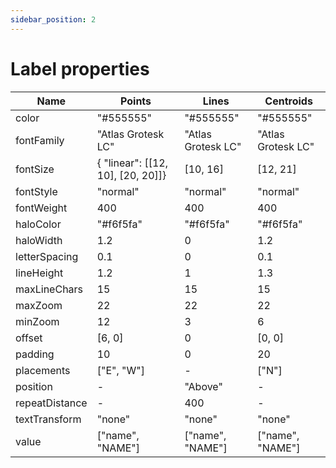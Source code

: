 ```yaml
---
sidebar_position: 2
---
```


# Label properties

| Name | Points | Lines | Centroids |
| --- | --- | --- | --- |
| color | "#555555" | "#555555" | "#555555" |
| fontFamily | "Atlas Grotesk LC" | "Atlas Grotesk LC" | "Atlas Grotesk LC" |
| fontSize | { "linear": [[12, 10], [20, 20]]} | [10, 16] | [12, 21] |
| fontStyle | "normal" | "normal" | "normal" |
| fontWeight | 400 | 400 | 400 |
| haloColor | "#f6f5fa" | "#f6f5fa" | "#f6f5fa" |
| haloWidth | 1.2 | 0 | 1.2 |
| letterSpacing | 0.1 | 0 | 0.1 |
| lineHeight | 1.2 | 1 | 1.3 |
| maxLineChars | 15 | 15 | 15 |
| maxZoom | 22 | 22 | 22 |
| minZoom | 12 | 3 | 6 |
| offset | [6, 0] | 0 | [0, 0] |
| padding | 10 | 0 | 20 |
| placements | ["E", "W"] | - | ["N"] |
| position | - | "Above" | - |
| repeatDistance | - | 400 | - |
| textTransform | "none" | "none" | "none" |
| value | ["name", "NAME"] | ["name", "NAME"] | ["name", "NAME"] |